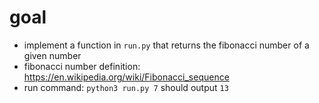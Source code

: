 # goal

- implement a function in `run.py` that returns the fibonacci number of a given number
- fibonacci number definition: https://en.wikipedia.org/wiki/Fibonacci_sequence
- run command: `python3 run.py 7` should output `13`
